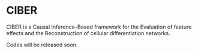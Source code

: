# CIBER
CIBER is a Causal Inference–Based framework for the Evaluation of feature effects and the Reconstruction of cellular differentiation networks.

Codes will be released soon.
